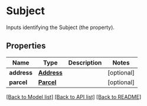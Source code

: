 # Subject

Inputs identifying the Subject (the property).
## Properties
Name | Type | Description | Notes
------------ | ------------- | ------------- | -------------
**address** | [**Address**](Address.md) |  | [optional] 
**parcel** | [**Parcel**](Parcel.md) |  | [optional] 

[[Back to Model list]](../README.md#documentation-for-models) [[Back to API list]](../README.md#documentation-for-api-endpoints) [[Back to README]](../README.md)


